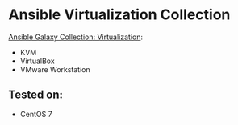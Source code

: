 Ansible Virtualization Collection
=================================

[Ansible Galaxy Collection: Virtualization](https://galaxy.ansible.com/crivetimihai/Virtualization):

- KVM
- VirtualBox
- VMware Workstation

Tested on:
----------

- CentOS 7

